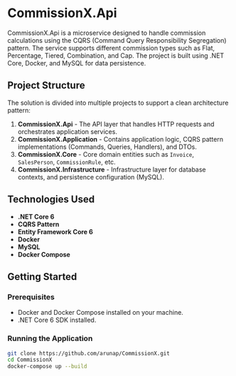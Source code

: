# CommissionX.Api

CommissionX.Api is a microservice designed to handle commission calculations using the CQRS (Command Query Responsibility Segregation) pattern. The service supports different commission types such as Flat, Percentage, Tiered, Combination, and Cap. The project is built using .NET Core, Docker, and MySQL for data persistence.

## Project Structure

The solution is divided into multiple projects to support a clean architecture pattern:

1. **CommissionX.Api** - The API layer that handles HTTP requests and orchestrates application services.
2. **CommissionX.Application** - Contains application logic, CQRS pattern implementations (Commands, Queries, Handlers), and DTOs.
3. **CommissionX.Core** - Core domain entities such as `Invoice`, `SalesPerson`, `CommissionRule`, etc.
4. **CommissionX.Infrastructure** - Infrastructure layer for database contexts, and persistence configuration (MySQL).

## Technologies Used

- **.NET Core 6**
- **CQRS Pattern**
- **Entity Framework Core 6**
- **Docker**
- **MySQL**
- **Docker Compose**

## Getting Started

### Prerequisites

- Docker and Docker Compose installed on your machine.
- .NET Core 6 SDK installed.

### Running the Application

```bash
git clone https://github.com/arunap/CommissionX.git
cd CommissionX
docker-compose up --build